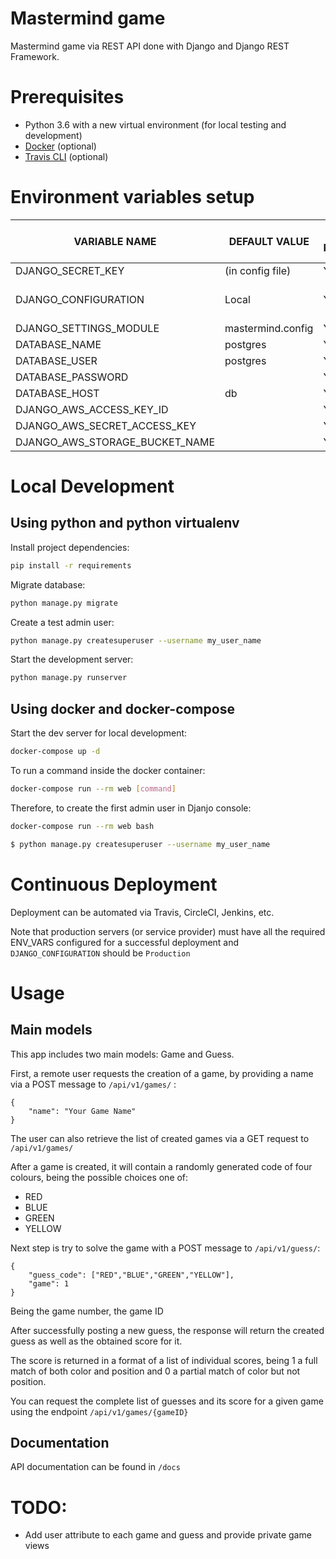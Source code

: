 # Mastermind game
Mastermind game via REST API done with Django and Django REST Framework.

# Prerequisites
- Python 3.6 with a new virtual environment (for local testing and development)
- [Docker](https://docs.docker.com/docker-for-mac/install/) (optional)
- [Travis CLI](http://blog.travis-ci.com/2013-01-14-new-client/) (optional)


# Environment variables setup

| VARIABLE NAME  | DEFAULT VALUE | NEEDED IN PRODUCTION | NEEDED IN LOCAL  | ACCEPTED VALUES |
|----------------|---------------|----------------------|------------------|-----------------|
|DJANGO_SECRET_KEY|(in config file)|YES|YES|string|
|DJANGO_CONFIGURATION|Local|YES|YES|Local, Production, Test|
|DJANGO_SETTINGS_MODULE|mastermind.config|YES|YES|n/a|
|DATABASE_NAME|postgres|YES|YES|string|
|DATABASE_USER|postgres|YES|YES|string|
|DATABASE_PASSWORD||YES|YES|string|
|DATABASE_HOST|db|YES|YES|string|
|DJANGO_AWS_ACCESS_KEY_ID||YES|NO|string|
|DJANGO_AWS_SECRET_ACCESS_KEY| |YES|NO|string|
|DJANGO_AWS_STORAGE_BUCKET_NAME| |YES|NO|string|


# Local Development

## Using python and python virtualenv

Install project dependencies:
```bash
pip install -r requirements
```

Migrate database:
```bash
python manage.py migrate
```

Create a test admin user:
```bash
python manage.py createsuperuser --username my_user_name
```

Start the development server:
```bash
python manage.py runserver
```



## Using docker and docker-compose

Start the dev server for local development:
```bash
docker-compose up -d
```

To run a command inside the docker container:

```bash
docker-compose run --rm web [command]
```

Therefore, to create the first admin user in Djanjo console:

```bash
docker-compose run --rm web bash

$ python manage.py createsuperuser --username my_user_name
```




# Continuous Deployment

Deployment can be automated via Travis, CircleCI, Jenkins, etc.

Note that production servers (or service provider) must have all the required ENV_VARS configured for a successful deployment
and ``DJANGO_CONFIGURATION`` should be ``Production``


# Usage

## Main models
This app includes two main models: Game and Guess.

First, a remote user requests the creation of a game, by providing a name via a
POST message to `/api/v1/games/` :
```
{
    "name": "Your Game Name"
}
```

The user can also retrieve the list of created games via a
GET request to `/api/v1/games/`

After a game is created, it will contain a randomly generated code of four colours, being the possible
choices one of:

* RED
* BLUE
* GREEN
* YELLOW

Next step is try to solve the game with a
POST message to `/api/v1/guess/`:
```
{
    "guess_code": ["RED","BLUE","GREEN","YELLOW"],
    "game": 1
}
```

Being the game number, the game ID

After successfully posting a new guess, the response will return the created guess as well as
the obtained score for it.

The score is returned in a format of a list of individual scores, being 1 a full match of both color and position
and 0 a partial match of color but not position.

You can request the complete list of guesses and its score for a given game using the endpoint `/api/v1/games/{gameID}`

## Documentation
API documentation can be found in `/docs`

# TODO:
* Add user attribute to each game and guess and provide private game views
